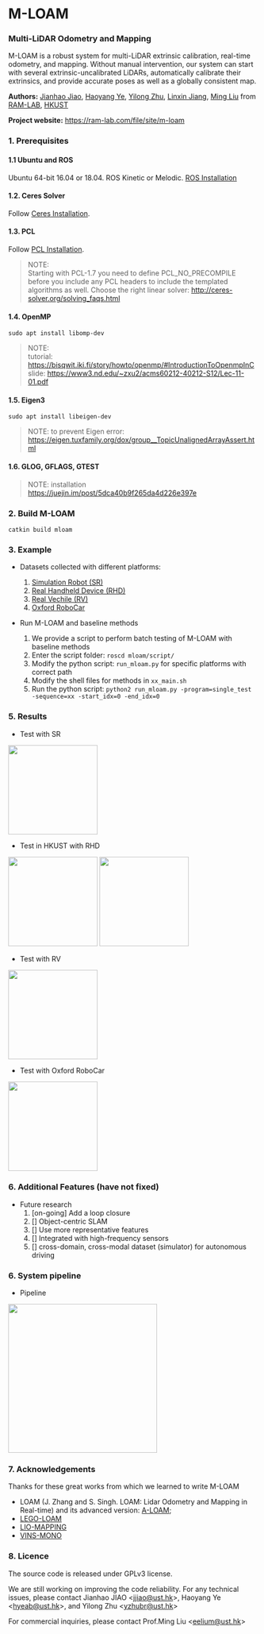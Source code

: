 # M-LOAM
### Multi-LiDAR Odometry and Mapping
M-LOAM is a robust system for multi-LiDAR extrinsic calibration, real-time odometry, and mapping. Without manual intervention, our
system can start with several extrinsic-uncalibrated LiDARs, automatically calibrate their extrinsics, and provide accurate poses as well as a globally consistent map.

**Authors:** 
[Jianhao Jiao](http://gogojjh.github.io), 
[Haoyang Ye](https://github.com/hyye),
[Yilong Zhu](https://scholar.google.com/citations?user=x8n6v2oAAAAJ&hl=zh-CN),
[Linxin Jiang](xxx),
[Ming Liu](https://scholar.google.com/citations?user=CdV5LfQAAAAJ&hl=zh-CN)
from [RAM-LAB](https://www.ramlab.com), [HKUST](http://www.ust.hk/)

**Project website:** https://ram-lab.com/file/site/m-loam

### 1. Prerequisites
#### 1.1 **Ubuntu** and **ROS**
Ubuntu 64-bit 16.04 or 18.04.
ROS Kinetic or Melodic. [ROS Installation](http://wiki.ros.org/ROS/Installation)

#### 1.2. **Ceres Solver**
Follow [Ceres Installation](http://ceres-solver.org/installation.html).

#### 1.3. **PCL**
Follow [PCL Installation](http://www.pointclouds.org/downloads/linux.html).
> NOTE: <br>
> Starting with PCL-1.7 you need to define PCL_NO_PRECOMPILE before you include any PCL headers to include the templated algorithms as well.
> Choose the right linear solver: http://ceres-solver.org/solving_faqs.html

#### 1.4. **OpenMP**
```sudo apt install libomp-dev```
> NOTE: <br>
> tutorial: https://bisqwit.iki.fi/story/howto/openmp/#IntroductionToOpenmpInC <br>
> slide: https://www3.nd.edu/~zxu2/acms60212-40212-S12/Lec-11-01.pdf

#### 1.5. **Eigen3**
```sudo apt install libeigen-dev```
> NOTE: to prevent Eigen error: <br> 
> https://eigen.tuxfamily.org/dox/group__TopicUnalignedArrayAssert.html

#### 1.6. **GLOG, GFLAGS, GTEST**
> NOTE: installation <br>
> https://juejin.im/post/5dca40b9f265da4d226e397e

### 2. Build M-LOAM
```catkin build mloam```

### 3. Example
* Datasets collected with different platforms:
  1. [Simulation Robot (SR)](http://gofile.me/4jm56/k8xoztYes)
  2. [Real Handheld Device (RHD)](http://gofile.me/4jm56/2t7jU8PJ5)
  3. [Real Vechile (RV)](http://gofile.me/4jm56/ZcX6m8vZV)
  4. [Oxford RoboCar](http://gofile.me/4jm56/i2oWOo9Gy)

* Run M-LOAM and baseline methods
  1. We provide a script to perform batch testing of M-LOAM with baseline methods
  2. Enter the script folder: ``roscd mloam/script/``
  3. Modify the python script: ``run_mloam.py`` for specific platforms with correct path
  4. Modify the shell files for methods in ``xx_main.sh``
  5. Run the python script: ``python2 run_mloam.py -program=single_test -sequence=xx -start_idx=0 -end_idx=0``

### 5. Results
<!-- **red**: odometry; **green**: mapping; **blue**: gt -->
<!-- <a href="https://www.youtube.com/embed/WDpH80nfZes" target="_blank"><img src="http://img.youtube.com/vi/WDpH80nfZes/0.jpg" alt="cla" width="240" height="180" border="10" /></a> -->

* Test with SR <br>
<img src="./picture/sr_trajectory.png" height="180"/>

* Test in HKUST with RHD <br>
<img src="./picture/rhd03garden.png" height="180"/>
<img src="./picture/rhd04building.png" height="180"/>

* Test with RV <br>
<img src="./picture/rv01.png" height="180"/>

* Test with Oxford RoboCar <br>
<img src="./picture/oxford_traj.png" height="180"/>

### 6. Additional Features (have not fixed)
* Future research
  1. [on-going] Add a loop closure
  2. [] Object-centric SLAM
  3. [] Use more representative features
  4. [] Integrated with high-frequency sensors
  5. [] cross-domain, cross-modal dataset (simulator) for autonomous driving

### 6. System pipeline
* Pipeline <br>
<img src="picture/mloam_pipeline.png" height="300"/>

### 7. Acknowledgements
Thanks for these great works from which we learned to write M-LOAM

* LOAM (J. Zhang and S. Singh. LOAM: Lidar Odometry and Mapping in Real-time) and its advanced version: [A-LOAM](https://github.com/HKUST-Aerial-Robotics/A-LOAM);
* [LEGO-LOAM](https://github.com/RobustFieldAutonomyLab/LeGO-LOAM)
* [LIO-MAPPING](https://github.com/hyye/lio-mapping)
* [VINS-MONO](https://github.com/HKUST-Aerial-Robotics/VINS-Mono)

### 8. Licence
The source code is released under GPLv3 license.

We are still working on improving the code reliability. For any technical issues, please contact Jianhao JIAO \<jjiao@ust.hk>, Haoyang Ye \<hyeab@ust.hk>, and Yilong Zhu \<yzhubr@ust.hk>

For commercial inquiries, please contact Prof.Ming Liu \<eelium@ust.hk>

<!-- ### 8. Compared with LEGO-LOAM
* Note: 0.2/0.4 (corner/surf resolution)
Algorithm                  | LEGO-LOAM  | M-LOAM 
---------------            | ----       | ---  
before ds                  | 18734/90578| 59494/78022
after ds                   | 11934/28110| 27954/14719
ds map time                | 6.63ms     | 12.08ms
input surf/corner num      | 3387/736   | 3785/2244
ds current scan time       | 0.5851ms   | 2.37ms
matching feature time      | 8.67ms     | 14.52ms
whole optimization time    | 60-100ms   | 100-200ms
save keyframes time        | 0.3913ms   | 0.000172ms
 -->
